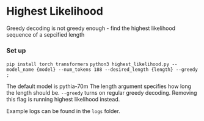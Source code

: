 # Highest Likelihood
Greedy decoding is not greedy enough - find the highest likelihood sequence of a sepcified length

### Set up 
`pip install torch transformers`
`python3 highest_likelihood.py --model_name {model} --num_tokens 188 --desired_length {length} --greedy ;`

The default model is pythia-70m
The length argument specifies how long the length should be.
`--greedy` turns on regular greedy decoding. Removing this flag is running highest likelihood instead.

Example logs can be found in the `logs` folder.
